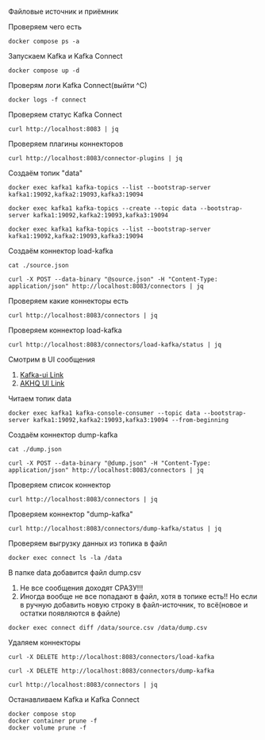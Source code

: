 Файловые источник и приёмник

Проверяем чего есть
```shell
docker compose ps -a
```
Запускаем Kafka и Kafka Connect
```shell
docker compose up -d
```
Проверям логи Kafka Connect(выйти ^C)
```shell
docker logs -f connect
```
Проверяем статус Kafka Connect
```shell
curl http://localhost:8083 | jq
```
Проверяем плагины коннекторов
```shell
curl http://localhost:8083/connector-plugins | jq
```
Создаём топик "data"
```shell
docker exec kafka1 kafka-topics --list --bootstrap-server kafka1:19092,kafka2:19093,kafka3:19094
```
```shell
docker exec kafka1 kafka-topics --create --topic data --bootstrap-server kafka1:19092,kafka2:19093,kafka3:19094
```
```shell
docker exec kafka1 kafka-topics --list --bootstrap-server kafka1:19092,kafka2:19093,kafka3:19094
```
Создаём коннектор load-kafka
```shell
cat ./source.json
```
```shell
curl -X POST --data-binary "@source.json" -H "Content-Type: application/json" http://localhost:8083/connectors | jq
```
Проверяем какие коннекторы есть
```shell
curl http://localhost:8083/connectors | jq
```
Проверяем коннектор load-kafka
```shell
curl http://localhost:8083/connectors/load-kafka/status | jq
```
Смотрим в UI сообщения 
1) [Kafka-ui Link](http://localhost:8081/)
2) [AKHQ UI Link](http://localhost:8080/)

Читаем топик data
```shell
docker exec kafka1 kafka-console-consumer --topic data --bootstrap-server kafka1:19092,kafka2:19093,kafka3:19094 --from-beginning
```
Создаём коннектор dump-kafka
```shell
cat ./dump.json
```
```shell
curl -X POST --data-binary "@dump.json" -H "Content-Type: application/json" http://localhost:8083/connectors | jq
```
Проверяем список коннектор
```shell
curl http://localhost:8083/connectors | jq
```
Проверяем коннектор "dump-kafka"
```shell
curl http://localhost:8083/connectors/dump-kafka/status | jq
```
Проверяем выгрузку данных из топика в файл
```shell
docker exec connect ls -la /data
```
В папке data добавится файл dump.csv

1) Не все сообщения доходят СРАЗУ!!!
2) Иногда вообще не все попадают в файл, хотя в топике есть!! 
Но если в ручную добавить новую строку в файл-источник, то всё(новое и остатки появляются в файле)  

```shell
docker exec connect diff /data/source.csv /data/dump.csv
```

Удаляем коннекторы
```shell
curl -X DELETE http://localhost:8083/connectors/load-kafka
```
```shell
curl -X DELETE http://localhost:8083/connectors/dump-kafka
```
```shell
curl http://localhost:8083/connectors | jq
```

Останавливаем Kafka и Kafka Connect
```shell
docker compose stop
docker container prune -f
docker volume prune -f
```
